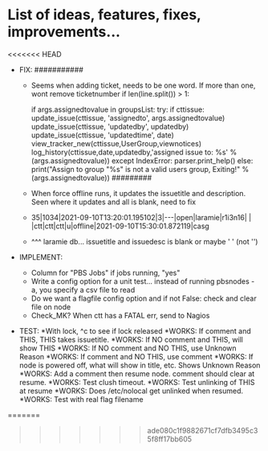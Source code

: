 # List of ideas, features, fixes, improvements...

<<<<<<< HEAD
* FIX:
###########

  * Seems when adding ticket, needs to be one word. If more than one, wont remove ticketnumber
    if len(line.split()) > 1:

       if args.assignedtovalue in groupsList:
            try:
                if cttissue:
                    update_issue(cttissue, 'assignedto', args.assignedtovalue)
                    update_issue(cttissue, 'updatedby', updatedby)
                    update_issue(cttissue, 'updatedtime', date)
                    view_tracker_new(cttissue,UserGroup,viewnotices)
                    log_history(cttissue,date,updatedby,'assigned issue to: %s' % (args.assignedtovalue))
            except IndexError:
                parser.print_help()
        else:
            print("Assign to group \"%s\" is not a valid users group, Exiting!" % (args.assignedtovalue))
#########



  * When force offline runs, it updates the issuetitle and description. Seen where it updates and all is blank, need to fix
  * 35|1034|2021-09-10T13:20:01.195102|3|---|open|laramie|r1i3n16| | |ctt|ctt|ctt|u|offline|2021-09-10T15:30:01.872119|casg
  * ^^^ laramie db... issuetitle and issuedesc is blank or maybe ' ' (not '')



* IMPLEMENT:
  * Column for "PBS Jobs" if jobs running, "yes"
  * Write a config option for a unit test... instead of running pbsnodes -a, you specify a csv file to read 
  * Do we want a flagfile config option and if not False: check and clear file on node
  * Check_MK? When ctt has a FATAL err, send to Nagios


* TEST:
  *With lock, ^c to see if lock released
  *WORKS: If comment and THIS, THIS takes issuetitle.
  *WORKS: If NO comment and THIS, will show THIS
  *WORKS: If NO comment and NO THIS, use Unknown Reason
  *WORKS: If comment and NO THIS, use comment
  *WORKS: If node is powered off, what will show in title, etc. Shows Unknown Reason
  *WORKS: Add a comment then resume node. comment should clear at resume.
  *WORKS: Test clush timeout.
  *WORKS: Test unlinking of THIS at resume
  *WORKS: Does /etc/nolocal get unlinked when resumed.
  *WORKS: Test with real flag filename

=======


>>>>>>> ade080c1f9882671cf7dfb3495c35f8ff17bb605

